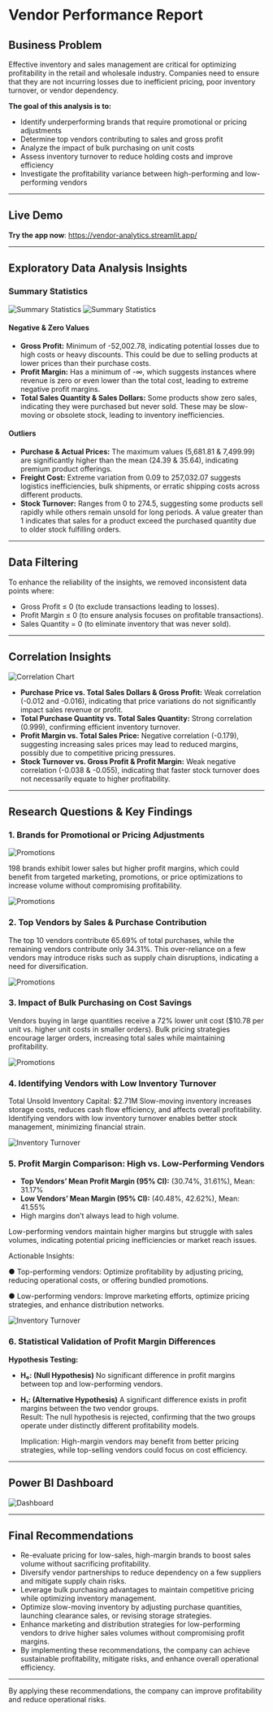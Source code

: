 #  Vendor Performance Report

##  Business Problem

Effective inventory and sales management are critical for optimizing profitability in the retail and wholesale industry. Companies need to ensure that they are not incurring losses due to inefficient pricing, poor inventory turnover, or vendor dependency.

**The goal of this analysis is to:**
- Identify underperforming brands that require promotional or pricing adjustments  
- Determine top vendors contributing to sales and gross profit  
- Analyze the impact of bulk purchasing on unit costs  
- Assess inventory turnover to reduce holding costs and improve efficiency  
- Investigate the profitability variance between high-performing and low-performing vendors

---

## Live Demo

**Try the app now**: https://vendor-analytics.streamlit.app/

---

##  Exploratory Data Analysis Insights

###  Summary Statistics

![Summary Statistics](images/img1.png)
![Summary Statistics](images/img2.png)

#### Negative & Zero Values
- **Gross Profit:** Minimum of -52,002.78, indicating potential losses due to 
high costs or heavy discounts. This could be due to selling products at 
lower prices than their purchase costs. 
- **Profit Margin:** Has a minimum of -∞, which suggests instances where 
revenue is zero or even lower than the total cost, leading to extreme 
negative profit margins.
- **Total Sales Quantity & Sales Dollars:** Some products show zero sales, 
indicating they were purchased but never sold. These may be slow-moving 
or obsolete stock, leading to inventory inefficiencies. 

#### Outliers
- **Purchase & Actual Prices:** The maximum values (5,681.81 & 7,499.99) 
are significantly higher than the mean (24.39 & 35.64), indicating premium 
product offerings.
- **Freight Cost:** Extreme variation from 0.09 to 257,032.07 suggests logistics 
inefficiencies, bulk shipments, or erratic shipping costs across different 
products.
- **Stock Turnover:** Ranges from 0 to 274.5, suggesting some products sell 
rapidly while others remain unsold for long periods. A value greater than 1 
indicates that sales for a product exceed the purchased quantity due to 
older stock fulfilling orders. 
---

##  Data Filtering

To enhance the reliability of the insights, we removed inconsistent data 
points where: 
- Gross Profit ≤ 0 (to exclude transactions leading to losses).
- Profit Margin ≤ 0 (to ensure analysis focuses on profitable 
transactions).
- Sales Quantity = 0 (to eliminate inventory that was never sold).

---

##  Correlation Insights

![Correlation Chart](images/img3.png)

- **Purchase Price vs. Total Sales Dollars & Gross Profit:** Weak correlation 
(-0.012 and -0.016), indicating that price variations do not significantly 
impact sales revenue or profit.
- **Total Purchase Quantity vs. Total Sales Quantity:** Strong correlation 
(0.999), confirming efficient inventory turnover.
- **Profit Margin vs. Total Sales Price:** Negative correlation (-0.179), 
suggesting increasing sales prices may lead to reduced margins, possibly 
due to competitive pricing pressures.
- **Stock Turnover vs. Gross Profit & Profit Margin:** Weak negative 
correlation (-0.038 & -0.055), indicating that faster stock turnover does not 
necessarily equate to higher profitability.
---

##  Research Questions & Key Findings

### 1. Brands for Promotional or Pricing Adjustments

![Promotions](images/img4.png)

198 brands exhibit lower sales but higher profit margins, which could 
benefit from targeted marketing, promotions, or price optimizations to 
increase volume without compromising profitability. 

![Promotions](images/img5.png)

### 2. Top Vendors by Sales & Purchase Contribution

The top 10 vendors contribute 65.69% of total purchases, while the 
remaining vendors contribute only 34.31%. This over-reliance on a few 
vendors may introduce risks such as supply chain disruptions, indicating a 
need for diversification. 

![Promotions](images/img6.png)

### 3. Impact of Bulk Purchasing on Cost Savings

Vendors buying in large quantities receive a 72% lower unit cost ($10.78 
per unit vs. higher unit costs in smaller orders). 
Bulk pricing strategies encourage larger orders, increasing total sales while 
maintaining profitability. 

![Promotions](images/img7.png)


### 4. Identifying Vendors with Low Inventory Turnover

Total Unsold Inventory Capital: $2.71M 
Slow-moving inventory increases storage costs, reduces cash flow 
efficiency, and affects overall profitability. 
Identifying vendors with low inventory turnover enables better stock 
management, minimizing financial strain. 

  ![Inventory Turnover](images/img8.png)

### 5. Profit Margin Comparison: High vs. Low-Performing Vendors

- **Top Vendors’ Mean Profit Margin (95% CI):** (30.74%, 31.61%), Mean: 31.17%
- **Low Vendors’ Mean Margin (95% CI):**  (40.48%, 42.62%), Mean: 41.55%
- High margins don’t always lead to high volume.
  
Low-performing vendors maintain higher margins but struggle with sales 
volumes, indicating potential pricing inefficiencies or market reach issues.

Actionable Insights:

● Top-performing vendors: Optimize profitability by adjusting 
pricing, reducing operational costs, or offering bundled 
promotions. 

● Low-performing vendors: Improve marketing efforts, optimize 
pricing strategies, and enhance distribution networks. 

  ![Inventory Turnover](images/img9.png)

### 6. Statistical Validation of Profit Margin Differences

**Hypothesis Testing:**  
- **H₀: (Null Hypothesis)** No significant difference in profit margins between top 
and low-performing vendors.  
- **H₁: (Alternative Hypothesis)** A significant difference exists in profit margins 
between the two vendor groups.  
 Result: The null hypothesis is rejected, confirming that the two groups 
operate under distinctly different profitability models.

   Implication: High-margin vendors may benefit from better pricing 
strategies, while top-selling vendors could focus on cost efficiency.

---

## Power BI Dashboard

![Dashboard](images/img9.png)

---

##  Final Recommendations

- Re-evaluate pricing for low-sales, high-margin brands to boost sales 
volume without sacrificing profitability.
- Diversify vendor partnerships to reduce dependency on a few 
suppliers and mitigate supply chain risks. 
- Leverage bulk purchasing advantages to maintain competitive pricing 
while optimizing inventory management. 
- Optimize slow-moving inventory by adjusting purchase quantities, 
launching clearance sales, or revising storage strategies. 
- Enhance marketing and distribution strategies for low-performing 
vendors to drive higher sales volumes without compromising profit 
margins.
- By implementing these recommendations, the company can achieve 
sustainable profitability, mitigate risks, and enhance overall 
operational efficiency.

---

By applying these recommendations, the company can improve profitability and reduce operational risks.
